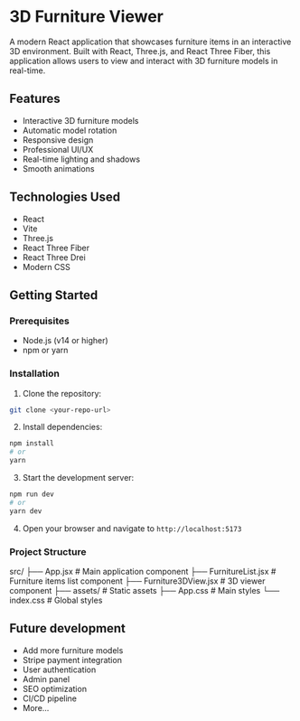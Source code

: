 # 3D Furniture Viewer

A modern React application that showcases furniture items in an interactive 3D environment. Built with React, Three.js, and React Three Fiber, this application allows users to view and interact with 3D furniture models in real-time.

## Features

- Interactive 3D furniture models
- Automatic model rotation
- Responsive design
- Professional UI/UX
- Real-time lighting and shadows
- Smooth animations

## Technologies Used

- React
- Vite
- Three.js
- React Three Fiber
- React Three Drei
- Modern CSS

## Getting Started

### Prerequisites

- Node.js (v14 or higher)
- npm or yarn

### Installation

1. Clone the repository:
```bash
git clone <your-repo-url>
```
2. Install dependencies:
```bash
npm install
# or
yarn
```
3. Start the development server:
```bash
npm run dev
# or
yarn dev
```
4. Open your browser and navigate to ```http://localhost:5173```
### Project Structure
src/
  ├── App.jsx           # Main application component
  ├── FurnitureList.jsx # Furniture items list component
  ├── Furniture3DView.jsx # 3D viewer component
  ├── assets/          # Static assets
  ├── App.css          # Main styles
  └── index.css        # Global styles


## Future development
- Add more furniture models
- Stripe payment integration
- User authentication
- Admin panel
- SEO optimization
- CI/CD pipeline
- More...